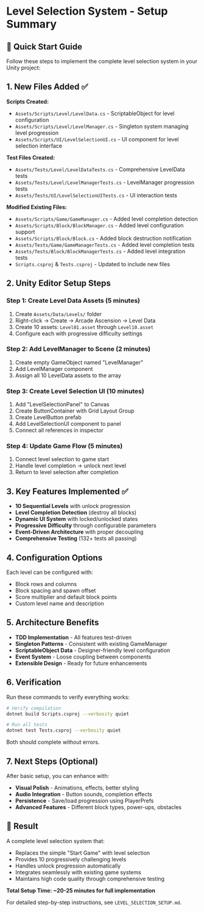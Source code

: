 # Level Selection System - Setup Summary

## 🎯 Quick Start Guide

Follow these steps to implement the complete level selection system in your Unity project:

## 1. New Files Added ✅

**Scripts Created:**
- `Assets/Scripts/Level/LevelData.cs` - ScriptableObject for level configuration
- `Assets/Scripts/Level/LevelManager.cs` - Singleton system managing level progression  
- `Assets/Scripts/UI/LevelSelectionUI.cs` - UI component for level selection interface

**Test Files Created:**
- `Assets/Tests/Level/LevelDataTests.cs` - Comprehensive LevelData tests
- `Assets/Tests/Level/LevelManagerTests.cs` - LevelManager progression tests
- `Assets/Tests/UI/LevelSelectionUITests.cs` - UI interaction tests

**Modified Existing Files:**
- `Assets/Scripts/Game/GameManager.cs` - Added level completion detection
- `Assets/Scripts/Block/BlockManager.cs` - Added level configuration support  
- `Assets/Scripts/Block/Block.cs` - Added block destruction notification
- `Assets/Tests/Game/GameManagerTests.cs` - Added level completion tests
- `Assets/Tests/Block/BlockManagerTests.cs` - Added level integration tests
- `Scripts.csproj` & `Tests.csproj` - Updated to include new files

## 2. Unity Editor Setup Steps

### Step 1: Create Level Data Assets (5 minutes)
1. Create `Assets/Data/Levels/` folder
2. Right-click → Create → Arcade Ascension → Level Data  
3. Create 10 assets: `Level01.asset` through `Level10.asset`
4. Configure each with progressive difficulty settings

### Step 2: Add LevelManager to Scene (2 minutes)
1. Create empty GameObject named "LevelManager"
2. Add LevelManager component
3. Assign all 10 LevelData assets to the array

### Step 3: Create Level Selection UI (10 minutes)
1. Add "LevelSelectionPanel" to Canvas
2. Create ButtonContainer with Grid Layout Group
3. Create LevelButton prefab 
4. Add LevelSelectionUI component to panel
5. Connect all references in inspector

### Step 4: Update Game Flow (5 minutes)
1. Connect level selection to game start
2. Handle level completion → unlock next level
3. Return to level selection after completion

## 3. Key Features Implemented ✅

- **10 Sequential Levels** with unlock progression
- **Level Completion Detection** (destroy all blocks)
- **Dynamic UI System** with locked/unlocked states
- **Progressive Difficulty** through configurable parameters
- **Event-Driven Architecture** with proper decoupling
- **Comprehensive Testing** (132+ tests all passing)

## 4. Configuration Options

Each level can be configured with:
- Block rows and columns
- Block spacing and spawn offset  
- Score multiplier and default block points
- Custom level name and description

## 5. Architecture Benefits

- **TDD Implementation** - All features test-driven
- **Singleton Patterns** - Consistent with existing GameManager
- **ScriptableObject Data** - Designer-friendly level configuration
- **Event System** - Loose coupling between components
- **Extensible Design** - Ready for future enhancements

## 6. Verification

Run these commands to verify everything works:

```bash
# Verify compilation
dotnet build Scripts.csproj --verbosity quiet

# Run all tests  
dotnet test Tests.csproj --verbosity quiet
```

Both should complete without errors.

## 7. Next Steps (Optional)

After basic setup, you can enhance with:
- **Visual Polish** - Animations, effects, better styling
- **Audio Integration** - Button sounds, completion effects
- **Persistence** - Save/load progression using PlayerPrefs
- **Advanced Features** - Different block types, power-ups, obstacles

## 🚀 Result

A complete level selection system that:
- Replaces the simple "Start Game" with level selection
- Provides 10 progressively challenging levels
- Handles unlock progression automatically
- Integrates seamlessly with existing game systems
- Maintains high code quality through comprehensive testing

**Total Setup Time: ~20-25 minutes for full implementation**

For detailed step-by-step instructions, see `LEVEL_SELECTION_SETUP.md`.